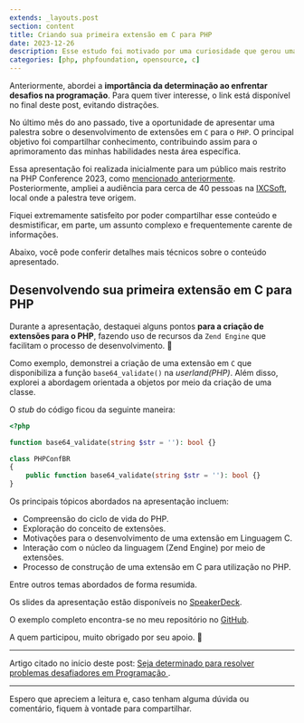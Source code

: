 ```yaml
---
extends: _layouts.post
section: content
title: Criando sua primeira extensão em C para PHP
date: 2023-12-26
description: Esse estudo foi motivado por uma curiosidade que gerou uma demanda de trabalho.
categories: [php, phpfoundation, opensource, c]
---
```


Anteriormente, abordei a **importância da determinação ao enfrentar desafios na programação**. Para quem tiver interesse, o link está disponível no final deste post, evitando distrações.

No último mês do ano passado, tive a oportunidade de apresentar uma palestra sobre o desenvolvimento de extensões em `C` para o `PHP`. 
O principal objetivo foi compartilhar conhecimento, contribuindo assim para o aprimoramento das minhas habilidades nesta área específica.

Essa apresentação foi realizada inicialmente para um público mais restrito na PHP Conference 2023, como [mencionado anteriormente](https://www.marcosmarcolin.com.br/blog/php-conference-2023/). 
Posteriormente, ampliei a audiência para cerca de 40 pessoas na [IXCSoft](https://ixcsoft.com/), local onde a palestra teve origem.

Fiquei extremamente satisfeito por poder compartilhar esse conteúdo e desmistificar, em parte, um assunto complexo e frequentemente carente de informações. 

Abaixo, você pode conferir detalhes mais técnicos sobre o conteúdo apresentado.

## Desenvolvendo sua primeira extensão em C para PHP

Durante a apresentação, destaquei alguns pontos **para a criação de extensões para o PHP**, fazendo uso de recursos da `Zend Engine` que facilitam o processo de desenvolvimento. 🐘

Como exemplo, demonstrei a criação de uma extensão em `C` que disponibiliza a função `base64_validate()` na _userland(PHP)_. Além disso, explorei a abordagem orientada a objetos por meio da criação de uma classe.

O _stub_ do código ficou da seguinte maneira:

```php
<?php

function base64_validate(string $str = ''): bool {}

class PHPConfBR
{
    public function base64_validate(string $str = ''): bool {}
}
```

Os principais tópicos abordados na apresentação incluem:

- Compreensão do ciclo de vida do PHP.
- Exploração do conceito de extensões.
- Motivações para o desenvolvimento de uma extensão em Linguagem C.
- Interação com o núcleo da linguagem (Zend Engine) por meio de extensões.
- Processo de construção de uma extensão em C para utilização no PHP.

Entre outros temas abordados de forma resumida.

Os slides da apresentação estão disponíveis no [SpeakerDeck](https://speakerdeck.com/marcosmarcolin/desenvolvendo-sua-primeira-extensao-em-c-para-php).

O exemplo completo encontra-se no meu repositório no [GitHub](https://github.com/marcosmarcolin/phpconfbr_2023).

A quem participou, muito obrigado por seu apoio. 🤝

---

Artigo citado no início deste post: [Seja determinado para resolver problemas desafiadores em Programação
](https://www.marcosmarcolin.com.br/blog/seja-determinado-em-programacao/).

---

Espero que apreciem a leitura e, caso tenham alguma dúvida ou comentário, fiquem à vontade para compartilhar.
